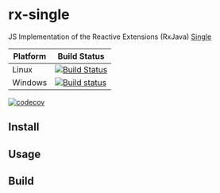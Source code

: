 # rx-single

JS Implementation of the Reactive Extensions (RxJava) [Single](http://reactivex.io/documentation/single.html)

| Platform | Build Status |
| --- | --- |
| Linux | [![Build Status](https://travis-ci.org/LXSMNSYC/rx-single.svg?branch=master)](https://travis-ci.org/LXSMNSYC/rx-single) |
| Windows | [![Build status](https://ci.appveyor.com/api/projects/status/mkjwe462uk80axx4?svg=true)](https://ci.appveyor.com/project/LXSMNSYC/rx-single) |


[![codecov](https://codecov.io/gh/LXSMNSYC/rx-single/branch/master/graph/badge.svg)](https://codecov.io/gh/LXSMNSYC/rx-single)

## Install

## Usage

## Build
